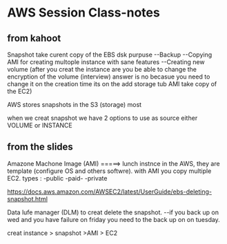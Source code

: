 # AWS Session Class-notes
## from kahoot

Snapshot take curent copy of the EBS dsk purpuse
            --Backup
            --Copying AMI for creating multople instance with sane features
            --Creating new volume
(after you creat the instance are you be able to change the encryption of the volume (interview) answer is no becasue you need to change it on the creation time its on the add storage tub
AMI take copy of the EC2)

AWS stores snapshots in the S3 (storage) most


when we creat snapshot we have 2 options to use as source either VOLUME or INSTANCE

## from the slides

Amazone Machone Image (AMI) =====> lunch instnce in the AWS, they are template (configure OS and others softwre). with AMI you copy multiple EC2. types :
                    -public
                    -paid-
                    -private

https://docs.aws.amazon.com/AWSEC2/latest/UserGuide/ebs-deleting-snapshot.html

Data lufe manager (DLM) to creat delete the snapshot.
        --if you back up on wed and you have failure on friday you need to the back up on on tuesday.

creat instance > snapshot >AMI > EC2        

